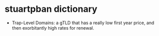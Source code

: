 # stuartpban dictionary

- Trap-Level Domains: a gTLD that has a really low first year price, and then exorbitantly high rates for renewal.
